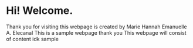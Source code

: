 # Hi! Welcome. 
Thank you for visiting this webpage is created by Marie Hannah Emanuelle A. Elecanal 
This is a sample webpage thank you 
This webpage will consist of content idk sample 
